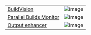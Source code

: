 | | |
|--|--|
| [BuildVision](https://marketplace.visualstudio.com/items?itemName=stefankert.BuildVision) | ![image](https://github.com/juwens/cheat-sheet/assets/11560817/460c42a9-c8ea-487b-9ef6-a63d5a3944ab) |
| [Parallel Builds Monitor](https://marketplace.visualstudio.com/items?itemName=ivson4.ParallelBuildsMonitor-18691) | ![image](https://github.com/juwens/cheat-sheet/assets/11560817/e1156726-8af2-48d2-b5b4-9ed115af492d) |
| [Output enhancer](https://marketplace.visualstudio.com/items?itemName=NikolayBalakin.Outputenhancer) | ![image](https://github.com/juwens/cheat-sheet/assets/11560817/86f2348e-cc77-4d1d-ac5f-7721075b0855) |
